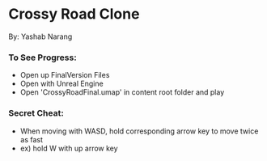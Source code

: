 # Crossy Road Clone
By: Yashab Narang

### To See Progress:
* Open up FinalVersion Files
* Open with Unreal Engine
* Open 'CrossyRoadFinal.umap' in content root folder and play

### Secret Cheat:
* When moving with WASD, hold corresponding arrow key to move twice as fast 
* ex) hold W with up arrow key
